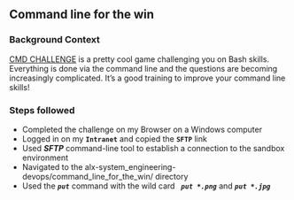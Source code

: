 ## Command line for the win

### Background Context

[CMD CHALLENGE](https://cmdchallenge.com/) is a pretty cool game challenging you on Bash skills. Everything is done via the command line and the questions are becoming increasingly complicated. It’s a good training to improve your command line skills!

### Steps followed

* Completed the challenge on my Browser on a Windows computer
* Logged in on my **`Intranet`** and copied the **`SFTP`** link
* Used ***SFTP*** command-line tool to establish a connection to the sandbox environment
* Navigated to the alx-system_engineering-devops/command_line_for_the_win/ directory
* Used the ***`put`*** command with the wild card ***` put *.png`*** and ***`put *.jpg`***
